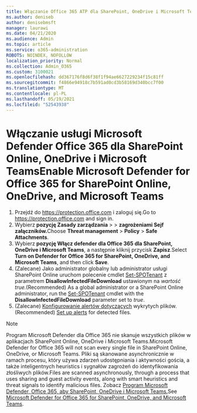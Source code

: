 ```yaml
---
title: Włączanie Office 365 ATP dla SharePoint, OneDrive i Microsoft Teams
ms.author: deniseb
author: denisebmsft
manager: laurawi
ms.date: 04/21/2020
ms.audience: Admin
ms.topic: article
ms.service: o365-administration
ROBOTS: NOINDEX, NOFOLLOW
localization_priority: Normal
ms.collection: Admin_O365
ms.custom: 3100021
ms.openlocfilehash: dd367176f8d6f38f1f94ae6627229234f15c81ff
ms.sourcegitcommit: f4866e94918c7b591ad0cd3b58169d340bcc7f00
ms.translationtype: MT
ms.contentlocale: pl-PL
ms.lasthandoff: 05/19/2021
ms.locfileid: "52543938"
---
```

# <a name="enable-microsoft-defender-for-office-365-for-sharepoint-online-onedrive-and-microsoft-teams"></a><span data-ttu-id="af315-102">Włączanie usługi Microsoft Defender Office 365 dla SharePoint Online, OneDrive i Microsoft Teams</span><span class="sxs-lookup"><span data-stu-id="af315-102">Enable Microsoft Defender for Office 365 for SharePoint Online, OneDrive, and Microsoft Teams</span></span>

1. <span data-ttu-id="af315-103">Przejdź do https://protection.office.com i zaloguj się.</span><span class="sxs-lookup"><span data-stu-id="af315-103">Go to https://protection.office.com and sign in.</span></span>
2. <span data-ttu-id="af315-104">Wybierz **pozycję Zasady zarządzania**  >    >  **zagrożeniami Sejf załączników.**</span><span class="sxs-lookup"><span data-stu-id="af315-104">Choose **Threat management** > **Policy** > **Safe Attachments**.</span></span>
3. <span data-ttu-id="af315-105">Wybierz **pozycję Włącz defender dla Office 365 dla SharePoint, OneDrive i Microsoft Teams**, a następnie kliknij przycisk **Zapisz**.</span><span class="sxs-lookup"><span data-stu-id="af315-105">Select **Turn on Defender for Office 365 for SharePoint, OneDrive, and Microsoft Teams**, and then click **Save**.</span></span>
4. <span data-ttu-id="af315-106">(Zalecane) Jako administrator globalny lub administrator usługi SharePoint Online uruchom polecenie cmdlet [Set-SPOTenant](/powershell/module/sharepoint-online/Set-SPOTenant?view=sharepoint-ps) z parametrem **DisallowInfectedFileDownload** ustawionym na *wartość true.*</span><span class="sxs-lookup"><span data-stu-id="af315-106">(Recommended) As a global administrator or a SharePoint Online administrator, run the [Set-SPOTenant](/powershell/module/sharepoint-online/Set-SPOTenant?view=sharepoint-ps) cmdlet with the **DisallowInfectedFileDownload** parameter set to *true*.</span></span>
5. <span data-ttu-id="af315-107">(Zalecane) [Konfigurowanie alertów dotyczących](/microsoft-365/security/office-365-security/turn-on-atp-for-spo-odb-and-teams#set-up-alerts-for-detected-files) wykrytych plików.</span><span class="sxs-lookup"><span data-stu-id="af315-107">(Recommended) [Set up alerts](/microsoft-365/security/office-365-security/turn-on-atp-for-spo-odb-and-teams#set-up-alerts-for-detected-files) for detected files.</span></span>

> [!NOTE]
> <span data-ttu-id="af315-108">Program Microsoft Defender dla Office 365 nie skanuje wszystkich plików w aplikacjach SharePoint Online, OneDrive i Microsoft Teams.</span><span class="sxs-lookup"><span data-stu-id="af315-108">Microsoft Defender for Office 365 will not scan every single file in SharePoint Online, OneDrive, or Microsoft Teams.</span></span> <span data-ttu-id="af315-109">Pliki są skanowane asynchronicznie w ramach procesu, który używa zdarzeń udostępniania i aktywności gościa, a także inteligentnych heuristics i sygnałów zagrożeń do identyfikowania złośliwych plików.</span><span class="sxs-lookup"><span data-stu-id="af315-109">Files are scanned asynchronously, through a process that uses sharing and guest activity events, along with smart heuristics and threat signals to identify malicious files.</span></span> <span data-ttu-id="af315-110">Zobacz [Program Microsoft Defender, Office 365, aby SharePoint, OneDrive i Microsoft Teams.](/microsoft-365/security/office-365-security/atp-for-spo-odb-and-teams)</span><span class="sxs-lookup"><span data-stu-id="af315-110">See [Microsoft Defender for Office 365 for SharePoint, OneDrive, and Microsoft Teams](/microsoft-365/security/office-365-security/atp-for-spo-odb-and-teams).</span></span>